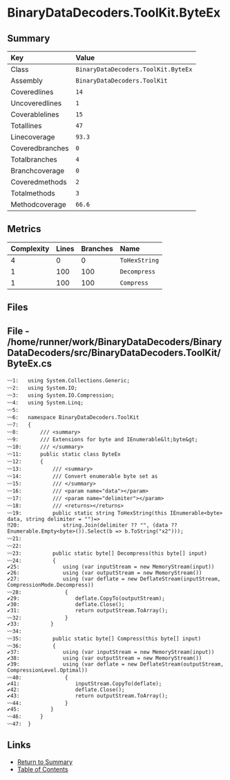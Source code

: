 ﻿# BinaryDataDecoders.ToolKit.ByteEx

## Summary

| Key             | Value                               |
| :-------------- | :---------------------------------- |
| Class           | `BinaryDataDecoders.ToolKit.ByteEx` |
| Assembly        | `BinaryDataDecoders.ToolKit`        |
| Coveredlines    | `14`                                |
| Uncoveredlines  | `1`                                 |
| Coverablelines  | `15`                                |
| Totallines      | `47`                                |
| Linecoverage    | `93.3`                              |
| Coveredbranches | `0`                                 |
| Totalbranches   | `4`                                 |
| Branchcoverage  | `0`                                 |
| Coveredmethods  | `2`                                 |
| Totalmethods    | `3`                                 |
| Methodcoverage  | `66.6`                              |

## Metrics

| Complexity | Lines | Branches | Name          |
| :--------- | :---- | :------- | :------------ |
| 4          | 0     | 0        | `ToHexString` |
| 1          | 100   | 100      | `Decompress`  |
| 1          | 100   | 100      | `Compress`    |

## Files

## File - /home/runner/work/BinaryDataDecoders/BinaryDataDecoders/src/BinaryDataDecoders.ToolKit/ByteEx.cs

```CSharp
〰1:   using System.Collections.Generic;
〰2:   using System.IO;
〰3:   using System.IO.Compression;
〰4:   using System.Linq;
〰5:   
〰6:   namespace BinaryDataDecoders.ToolKit
〰7:   {
〰8:       /// <summary>
〰9:       /// Extensions for byte and IEnumerable&lt;byte&gt;
〰10:      /// </summary>
〰11:      public static class ByteEx
〰12:      {
〰13:          /// <summary>
〰14:          /// Convert enumerable byte set as
〰15:          /// </summary>
〰16:          /// <param name="data"></param>
〰17:          /// <param name="delimiter"></param>
〰18:          /// <returns></returns>
〰19:          public static string ToHexString(this IEnumerable<byte> data, string delimiter = "")=>
‼20:              string.Join(delimiter ?? "", (data ?? Enumerable.Empty<byte>()).Select(b => b.ToString("x2")));
〰21:  
〰22:  
〰23:          public static byte[] Decompress(this byte[] input)
〰24:          {
✔25:              using (var inputStream = new MemoryStream(input))
✔26:              using (var outputStream = new MemoryStream())
✔27:              using (var deflate = new DeflateStream(inputStream, CompressionMode.Decompress))
〰28:              {
✔29:                  deflate.CopyTo(outputStream);
✔30:                  deflate.Close();
✔31:                  return outputStream.ToArray();
〰32:              }
✔33:          }
〰34:  
〰35:          public static byte[] Compress(this byte[] input)
〰36:          {
✔37:              using (var inputStream = new MemoryStream(input))
✔38:              using (var outputStream = new MemoryStream())
✔39:              using (var deflate = new DeflateStream(outputStream, CompressionLevel.Optimal))
〰40:              {
✔41:                  inputStream.CopyTo(deflate);
✔42:                  deflate.Close();
✔43:                  return outputStream.ToArray();
〰44:              }
✔45:          }
〰46:      }
〰47:  }
```

## Links

* [Return to Summary](Summary.md)
* [Table of Contents](../TOC.md)

